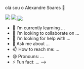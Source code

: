 olá sou o Alexandre Soares 👋

<picture>
<source 
  srcset="https://github-readme-stats.vercel.app/api?username=Xand3Soares&show_icons=true&theme=merko"
  media="(prefers-color-scheme: dark )"
/>
<source
  srcset="https://github-readme-stats.vercel.app/api?username=Xand3Soares&show_icons=true"
  media="(prefers-color-scheme: light), (prefers-color-scheme: no-preference)"
/>
<img src="https://github-readme-stats.vercel.app/api?username=Xand3Soares&show_icons=true" />
</picture>
<a href="https://github.com/anuraghazra/github-readme-stats">
  <img align="rigth" src="https://github-readme-stats.vercel.app/api/top-langs/?username=Xand3Soares&hide_progress=false&theme=merko"/>
</a>
<a href="https://github.com/Xand3Soares/github-readme-stats">
  <img align="center" src="https://github-readme-stats.vercel.app/api/pin/?username=Xand3Soares&repo=github-readme-stats" />
</a>

- 🌱 I’m currently learning ...
- 👯 I’m looking to collaborate on ...
- 🤔 I’m looking for help with ...
- 💬 Ask me about ...
- 📫 How to reach me: ...
- 😄 Pronouns: ...
- ⚡ Fun fact: ...
-->
